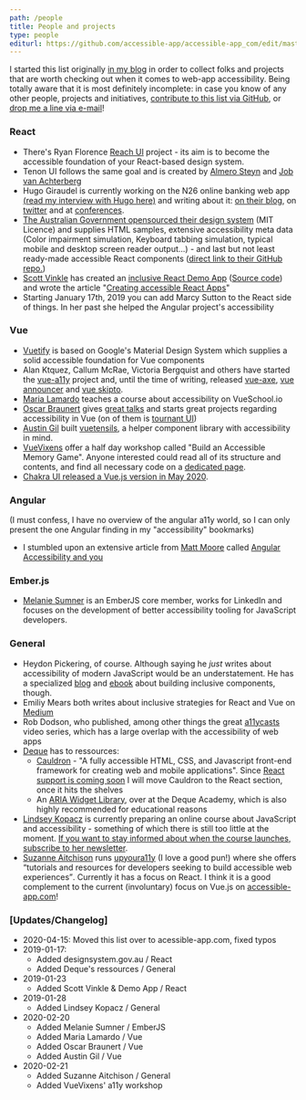 ```yaml
---
path: /people
title: People and projects
type: people
editurl: https://github.com/accessible-app/accessible-app_com/edit/master/content/longreads/people.md
---
```

I started this list originally [in my blog](https://marcus.io/blog/web-app-a11y-folks) in order to collect folks and projects that are worth checking out when it comes to web-app accessibility. Being totally aware that it is most definitely incomplete: in case you know of any other people, projects and initiatives, [contribute to this list via GitHub](https://github.com/accessible-app/accessible-app_com/edit/master/content/longreads/people.md), or [drop me a line via e-mail](mailto:a11yapp@marcus-herrmann.com)!


### React

* There's Ryan Florence [Reach UI](https://reach.tech) project - its aim is to become the accessible foundation of your React-based design system.
* Tenon UI follows the same goal and is created by [Almero Steyn](http://almerosteyn.com) and [Job van Achterberg](https://twitter.com/detonite)
* Hugo Giraudel is currently working on the N26 online banking web app [(read my interview with Hugo here)](https://marcus.io/blog/interview-with-hugo-giraudel-of-n26) and writing about it: [on their blog](https://hugogiraudel.com/), on [twitter](https://twitter.com/HugoGiraudel) and at [conferences](https://hugogiraudel.com/speaking/).
* [The Australian Government opensourced their design system](https://designsystem.gov.au/) (MIT Licence) and supplies HTML samples, extensive accessibility meta data (Color impairment simulation, Keyboard tabbing simulation, typical mobile and desktop screen reader output...) - and last but not least ready-made accessible React components ([direct link to their GitHub repo.](https://github.com/govau/design-system-components/))
* [Scott Vinkle](https://twitter.com/svinkle/) has created an [inclusive React Demo App](https://tv-db.net/) ([Source code]( https://github.com/svinkle/tv-db)) and wrote the article "[Creating accessible React Apps](https://medium.com/@svinkle/creating-accessible-react-apps-38dc1c2775cf)"
* Starting January 17th, 2019 you can add Marcy Sutton to the React side of things. In her past she helped the Angular project's accessibility


### Vue

* [Vuetify](https://vuetifyjs.com/) is based on Google's Material Design System which supplies a solid accessible foundation for Vue components
* Alan Ktquez, Callum McRae, Victoria Bergquist and others have started the [vue-a11y](https://vue-a11y.com) project and, until the time of writing, released [vue-axe](https://github.com/vue-a11y/vue-axe), [vue announcer](https://github.com/vue-a11y/vue-announcer) and [vue skipto](https://github.com/vue-a11y/vue-skip-to).
* [Maria Lamardo](https://twitter.com/MariaLamardo) teaches a course about accessibility on VueSchool.io
* [Oscar Braunert](https://twitter.com/_ovlb) gives [great talks](https://talks.ovl.design/) and starts great projects regarding accessibility in Vue (on of them is [tournant UI](https://ui.tournant.dev))
* [Austin Gil](https://twitter.com/Stegosource) built [vuetensils](https://github.com/Stegosource/vuetensils), a helper component library with accessibility in mind.
* [VueVixens](https://www.vuevixens.org/) offer a half day workshop called "Build an Accessible Memory Game". Anyone interested could read all of its structure and contents, and find all necessary code on a [dedicated page](https://workshops.vuevixens.org/workshop/half-day/half-day1.html#what-you-ll-build).
* [Chakra UI released a Vue.js version in May 2020](https://github.com/chakra-ui/chakra-ui-vue).

### Angular

(I must confess, I have no overview of the angular a11y world, so I can only present the one Angular finding in my "accessibility" bookmarks)

* I stumbled upon an extensive article from [Matt Moore](https://mattdoescode.com/) called [Angular Accessibility and you](https://blog.dinolytics.com/2018/10/25/angular-accessibility-and-you/)

### Ember.js
* [Melanie Sumner](https://twitter.com/melaniersumner) is an EmberJS core member, works for LinkedIn and focuses on the development of better accessibility tooling for JavaScript developers.

### General

* Heydon Pickering, of course. Although saying he *just* writes about accessibility of modern JavaScript would be an understatement. He has a specialized [blog](http://inclusive-components.design/) and [ebook](http://book.inclusive-components.design/) about building inclusive components, though.
* Emiliy Mears both writes about inclusive strategies for React and Vue on [Medium](https://medium.com/@emilymears)
* Rob Dodson, who published, among other things the great [a11ycasts](https://www.youtube.com/playlist?list=PLNYkxOF6rcICWx0C9LVWWVqvHlYJyqw7g) video series, which has a large overlap with the accessibility of web apps
* [Deque](https://deque.com) has to ressources:
    * [Cauldron](https://pattern-library.dequelabs.com/  ) - "A fully accessible HTML, CSS, and Javascript front-end framework for creating web and mobile applications". Since [React support is coming soon](https://twitter.com/caitlinthefirst/status/1085910704941613057) I will move Cauldron to the React section, once it hits the shelves
    * An [ARIA Widget Library](https://dequeuniversity.com/resources/), over at the Deque Academy, which is also highly recommended for educational reasons
* [Lindsey Kopacz](https://www.a11ywithlindsey.com/) is currently preparing an online course about JavaScript and accessibility - something of which there is still too little at the moment. [If you want to stay informed about when the course launches, subscribe to her newsletter](https://twitter.us12.list-manage.com/subscribe?u=f3d8a4a93db24975a2da9565b&id=6a007d2435).
* [Suzanne Aitchison](https://mobile.twitter.com/s_aitchison) runs [upyoura11y](https://www.upyoura11y.com/) (I love a good pun!) where she offers <q>tutorials and resources for developers seeking to build accessible web experiences</q>. Currently it has a focus on React. I think it is a good complement to the current (involuntary) focus on Vue.js on [accessible-app.com](https://accessible-app.com)!

### [Updates/Changelog]
* 2020-04-15: Moved this list over to acessible-app.com, fixed typos
* 2019-01-17:
    * Added designsystem.gov.au / React
    * Added Deque's ressources / General
* 2019-01-23
    * Added Scott Vinkle & Demo App / React
* 2019-01-28
    * Added Lindsey Kopacz / General
* 2020-02-20
    * Added Melanie Sumner / EmberJS
    * Added Maria Lamardo / Vue
    * Added Oscar Braunert / Vue
    * Added Austin Gil / Vue
* 2020-02-21
    * Added Suzanne Aitchison / General
    * Added VueVixens' a11y workshop
